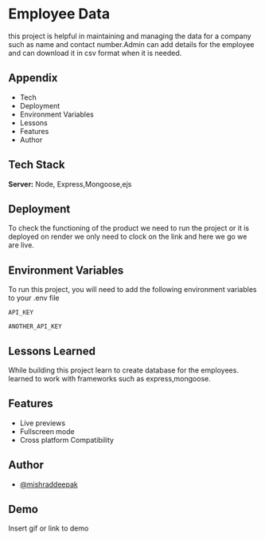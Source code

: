 
# Employee Data

this project is helpful in maintaining and managing the data for a company such as name and contact number.Admin can add details for the employee and can download it in csv format when it is needed.


## Appendix

* Tech
* Deployment
* Environment Variables
* Lessons
* Features
* Author


## Tech Stack


**Server:** Node, Express,Mongoose,ejs


## Deployment

To check the functioning of the product we need to run the project or it is deployed on render we only need to clock on the link and here we go we are live.

 


## Environment Variables

To run this project, you will need to add the following environment variables to your .env file

`API_KEY`

`ANOTHER_API_KEY`


## Lessons Learned

While building this project learn to create database for the employees. learned to work with frameworks such as express,mongoose.


## Features


- Live previews
- Fullscreen mode
- Cross platform Compatibility


## Author

- [@mishraddeepak](https://github.com/mishraddeepak)


## Demo

Insert gif or link to demo

